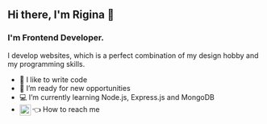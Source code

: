 ## Hi there, I'm Rigina 👋

### I'm Frontend Developer. 
I develop websites, which is a perfect combination of my design hobby and my programming skills.

- 🌱 I like to write code
- 🔭 I’m ready for new opportunities
- 💻 I’m currently learning Node.js, Express.js and MongoDB
- 👈 How to reach me [<img align="left" alt="Riginana | LinkedIn" width="22px" src="https://cdn.jsdelivr.net/npm/simple-icons@v3/icons/linkedin.svg" />][linkedin]



[linkedin]: https://www.linkedin.com/in/rigina-r-701718183/

<!--
**Riginana/Riginana** is a ✨ _special_ ✨ repository because its `README.md` (this file) appears on your GitHub profile.

Here are some ideas to get you started:

- 🔭 I’m currently working on ...
- 🌱 I’m currently learning ...
- 👯 I’m looking to collaborate on ...
- 🤔 I’m looking for help with ...
- 💬 Ask me about ...
- 📫 How to reach me: ...
- 😄 Pronouns: ...
- ⚡ Fun fact: ...
-->
